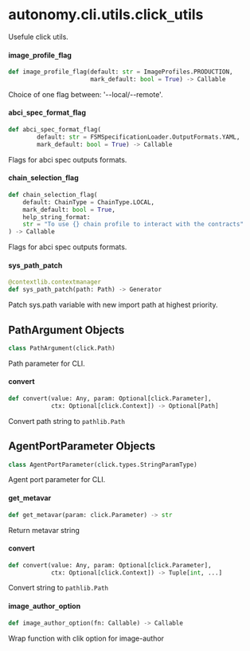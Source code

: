 <a id="autonomy.cli.utils.click_utils"></a>

# autonomy.cli.utils.click`_`utils

Usefule click utils.

<a id="autonomy.cli.utils.click_utils.image_profile_flag"></a>

#### image`_`profile`_`flag

```python
def image_profile_flag(default: str = ImageProfiles.PRODUCTION,
                       mark_default: bool = True) -> Callable
```

Choice of one flag between: '--local/--remote'.

<a id="autonomy.cli.utils.click_utils.abci_spec_format_flag"></a>

#### abci`_`spec`_`format`_`flag

```python
def abci_spec_format_flag(
        default: str = FSMSpecificationLoader.OutputFormats.YAML,
        mark_default: bool = True) -> Callable
```

Flags for abci spec outputs formats.

<a id="autonomy.cli.utils.click_utils.chain_selection_flag"></a>

#### chain`_`selection`_`flag

```python
def chain_selection_flag(
    default: ChainType = ChainType.LOCAL,
    mark_default: bool = True,
    help_string_format:
    str = "To use {} chain profile to interact with the contracts"
) -> Callable
```

Flags for abci spec outputs formats.

<a id="autonomy.cli.utils.click_utils.sys_path_patch"></a>

#### sys`_`path`_`patch

```python
@contextlib.contextmanager
def sys_path_patch(path: Path) -> Generator
```

Patch sys.path variable with new import path at highest priority.

<a id="autonomy.cli.utils.click_utils.PathArgument"></a>

## PathArgument Objects

```python
class PathArgument(click.Path)
```

Path parameter for CLI.

<a id="autonomy.cli.utils.click_utils.PathArgument.convert"></a>

#### convert

```python
def convert(value: Any, param: Optional[click.Parameter],
            ctx: Optional[click.Context]) -> Optional[Path]
```

Convert path string to `pathlib.Path`

<a id="autonomy.cli.utils.click_utils.AgentPortParameter"></a>

## AgentPortParameter Objects

```python
class AgentPortParameter(click.types.StringParamType)
```

Agent port parameter for CLI.

<a id="autonomy.cli.utils.click_utils.AgentPortParameter.get_metavar"></a>

#### get`_`metavar

```python
def get_metavar(param: click.Parameter) -> str
```

Return metavar string

<a id="autonomy.cli.utils.click_utils.AgentPortParameter.convert"></a>

#### convert

```python
def convert(value: Any, param: Optional[click.Parameter],
            ctx: Optional[click.Context]) -> Tuple[int, ...]
```

Convert string to `pathlib.Path`

<a id="autonomy.cli.utils.click_utils.image_author_option"></a>

#### image`_`author`_`option

```python
def image_author_option(fn: Callable) -> Callable
```

Wrap function with clik option for image-author

